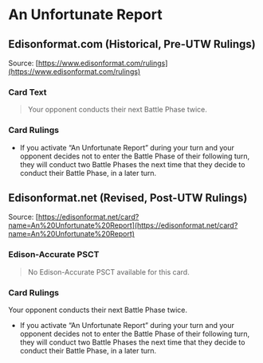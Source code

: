 # An Unfortunate Report

## Edisonformat.com (Historical, Pre-UTW Rulings)

Source: [https://www.edisonformat.com/rulings](https://www.edisonformat.com/rulings)

### Card Text

> Your opponent conducts their next Battle Phase twice.

### Card Rulings

*   If you activate “An Unfortunate Report” during your turn and your opponent decides not to enter the Battle Phase of their following turn, they will conduct two Battle Phases the next time that they decide to conduct their Battle Phase, in a later turn.

## Edisonformat.net (Revised, Post-UTW Rulings)

Source: [https://edisonformat.net/card?name=An%20Unfortunate%20Report](https://edisonformat.net/card?name=An%20Unfortunate%20Report)

### Edison-Accurate PSCT

> No Edison-Accurate PSCT available for this card.

### Card Rulings

Your opponent conducts their next Battle Phase twice.
*   If you activate “An Unfortunate Report” during your turn and your opponent decides not to enter the Battle Phase of their following turn, they will conduct two Battle Phases the next time that they decide to conduct their Battle Phase, in a later turn.
            